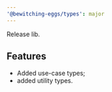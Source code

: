 ```yaml
---
'@bewitching-eggs/types': major
---
```


Release lib.

## Features

- Added use-case types;
- added utility types.
